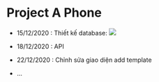 # Project A Phone

- 15/12/2020 : Thiết kế database:
  <img src="https://i.imgur.com/IoC2o2A.png">
  
- 18/12/2020 : API

- 22/12/2020 : Chỉnh sửa giao diện add template

- ...
